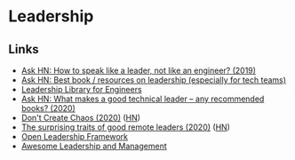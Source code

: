 # Leadership

## Links

- [Ask HN: How to speak like a leader, not like an engineer? (2019)](https://news.ycombinator.com/item?id=19349676)
- [Ask HN: Best book / resources on leadership (especially for tech teams)](https://news.ycombinator.com/item?id=21712194)
- [Leadership Library for Engineers](https://leadership-library.dev/The-Leadership-Library-for-Engineers-c3a6bf9482a74fffa5b8c0e85ea5014a)
- [Ask HN: What makes a good technical leader – any recommended books? (2020)](https://news.ycombinator.com/item?id=23759547)
- [Don't Create Chaos (2020)](https://staysaasy.com/management/2020/07/07/dont-create-chaos.html) ([HN](https://news.ycombinator.com/item?id=23906172))
- [The surprising traits of good remote leaders (2020)](https://www.bbc.com/worklife/article/20200827-why-in-person-leaders-may-not-be-the-best-virtual-ones) ([HN](https://news.ycombinator.com/item?id=24431169))
- [Open Leadership Framework](https://github.com/mozilla/open-leadership-framework)
- [Awesome Leadership and Management](https://github.com/LappleApple/awesome-leading-and-managing)
